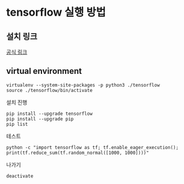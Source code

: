 # tensorflow 실행 방법
## 설치 링크
[공식 링크](https://www.tensorflow.org/install/pip?lang=python3)
## virtual environment
```
virtualenv --system-site-packages -p python3 ./tensorflow
source ./tensorflow/bin/activate
```
설치 진행
```
pip install --upgrade tensorflow
pip install --upgrade pip
pip list
```
테스트
```
python -c "import tensorflow as tf; tf.enable_eager_execution(); print(tf.reduce_sum(tf.random_normal([1000, 1000])))"
```

나가기
```
deactivate
```
